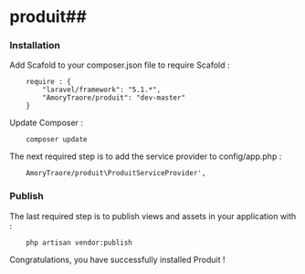 # produit##
 
### Installation ###
 
Add Scafold to your composer.json file to require Scafold :
```
    require : {
        "laravel/framework": "5.1.*",
        "AmoryTraore/produit": "dev-master"
    }
```
 
Update Composer :
```
    composer update
```
 
The next required step is to add the service provider to config/app.php :
```
    AmoryTraore/produit\ProduitServiceProvider',
```
 
### Publish ###
 
The last required step is to publish views and assets in your application with :
```
    php artisan vendor:publish
```
 
Congratulations, you have successfully installed Produit !
